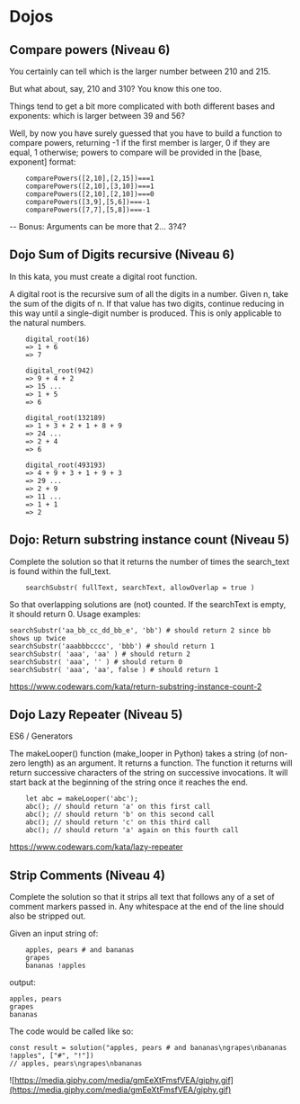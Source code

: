 # Dojos

## Compare powers (Niveau 6)

You certainly can tell which is the larger number between 210 and 215.

But what about, say, 210 and 310? You know this one too.

Things tend to get a bit more complicated with both different bases and exponents: which is larger between 39 and 56?

Well, by now you have surely guessed that you have to build a function to compare powers, returning -1 if the first member is larger, 0 if they are equal, 1 otherwise; powers to compare will be provided in the [base, exponent] format:

```
    comparePowers([2,10],[2,15])===1
    comparePowers([2,10],[3,10])===1
    comparePowers([2,10],[2,10])===0
    comparePowers([3,9],[5,6])===-1
    comparePowers([7,7],[5,8])===-1
```

-- Bonus: Arguments can be more that 2... 3?4?

## Dojo Sum of Digits recursive (Niveau 6)

In this kata, you must create a digital root function.

A digital root is the recursive sum of all the digits in a number. Given n, take the sum of the digits of n. If that value has two digits, continue reducing in this way until a single-digit number is produced. This is only applicable to the natural numbers.

```
    digital_root(16)
    => 1 + 6
    => 7

    digital_root(942)
    => 9 + 4 + 2
    => 15 ...
    => 1 + 5
    => 6

    digital_root(132189)
    => 1 + 3 + 2 + 1 + 8 + 9
    => 24 ...
    => 2 + 4
    => 6

    digital_root(493193)
    => 4 + 9 + 3 + 1 + 9 + 3
    => 29 ...
    => 2 + 9
    => 11 ...
    => 1 + 1
    => 2
```

## Dojo: Return substring instance count (Niveau 5)

Complete the solution so that it returns the number of times the search_text is found within the full_text.

```
    searchSubstr( fullText, searchText, allowOverlap = true )
```

So that overlapping solutions are (not) counted. If the searchText is empty, it should return 0.
Usage examples:

```
searchSubstr('aa_bb_cc_dd_bb_e', 'bb') # should return 2 since bb shows up twice
searchSubstr('aaabbbcccc', 'bbb') # should return 1
searchSubstr( 'aaa', 'aa' ) # should return 2
searchSubstr( 'aaa', '' ) # should return 0
searchSubstr( 'aaa', 'aa', false ) # should return 1
```

https://www.codewars.com/kata/return-substring-instance-count-2

## Dojo Lazy Repeater (Niveau 5)

ES6 / Generators

The makeLooper() function (make_looper in Python) takes a string (of non-zero length) as an argument. It returns a function. The function it returns will return successive characters of the string on successive invocations. It will start back at the beginning of the string once it reaches the end.

```
    let abc = makeLooper('abc');
    abc(); // should return 'a' on this first call
    abc(); // should return 'b' on this second call
    abc(); // should return 'c' on this third call
    abc(); // should return 'a' again on this fourth call
```

https://www.codewars.com/kata/lazy-repeater

## Strip Comments (Niveau 4)

Complete the solution so that it strips all text that follows any of a set of comment markers passed in. Any whitespace at the end of the line should also be stripped out.

Given an input string of:

```
    apples, pears # and bananas
    grapes
    bananas !apples
```

output:

```
apples, pears
grapes
bananas
```

The code would be called like so:

```
const result = solution("apples, pears # and bananas\ngrapes\nbananas !apples", ["#", "!"])
// apples, pears\ngrapes\nbananas
```

![https://media.giphy.com/media/gmEeXtFmsfVEA/giphy.gif](https://media.giphy.com/media/gmEeXtFmsfVEA/giphy.gif)